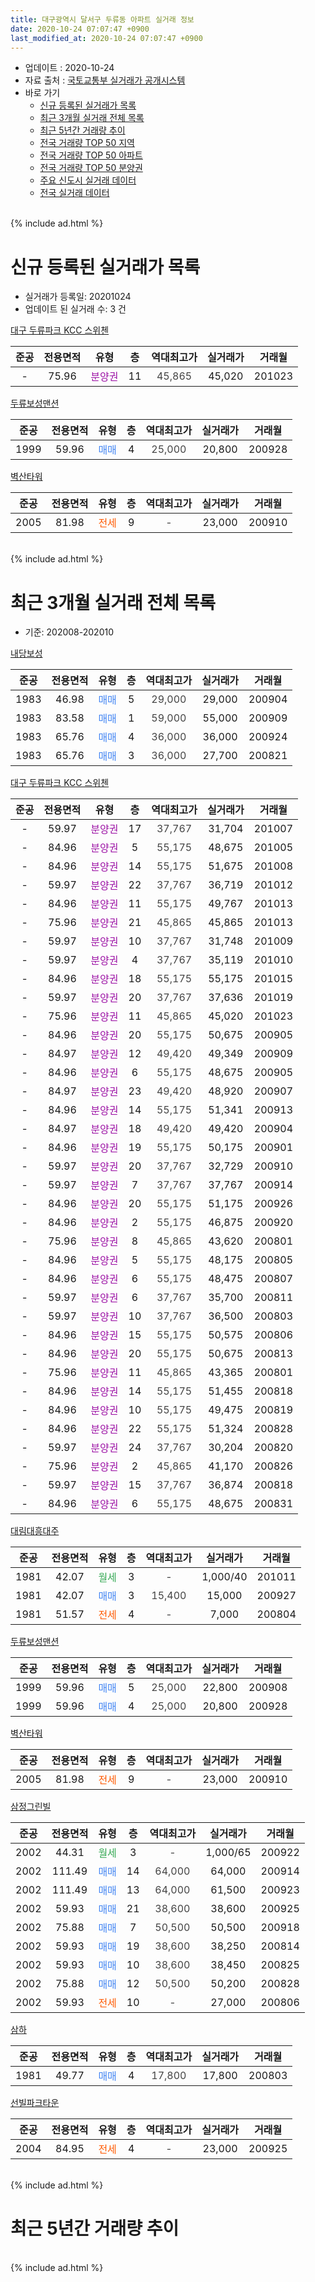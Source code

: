 ```yaml
---
title: 대구광역시 달서구 두류동 아파트 실거래 정보
date: 2020-10-24 07:07:47 +0900
last_modified_at: 2020-10-24 07:07:47 +0900
---
```


* 업데이트 : 2020-10-24
* 자료 출처 : [국토교통부 실거래가 공개시스템](http://rt.molit.go.kr)
* 바로 가기
    * [신규 등록된 실거래가 목록](#신규-등록된-실거래가-목록)
    * [최근 3개월 실거래 전체 목록](#최근-3개월-실거래-전체-목록)
    * [최근 5년간 거래량 추이](#최근-5년간-거래량-추이)
    * [전국 거래량 TOP 50 지역](https://inasie.github.io/apt-trade-info/최근-3개월-전국에서-가장-거래가-많이-발생한-지역)
    * [전국 거래량 TOP 50 아파트](https://inasie.github.io/apt-trade-info/최근-3개월-전국에서-가장-거래가-많이-발생한-아파트)
    * [전국 거래량 TOP 50 분양권](https://inasie.github.io/apt-trade-info/최근-3개월-전국에서-가장-거래가-많이-발생한-분양권)
    * [주요 신도시 실거래 데이터](https://inasie.github.io/apt-trade-info/주요-신도시)
    * [전국 실거래 데이터](https://inasie.github.io/apt-trade-info/전국)
<br>
{% include ad.html %}
<br>

# 신규 등록된 실거래가 목록
* 실거래가 등록일: 20201024
* 업데이트 된 실거래 수: 3 건


[대구 두류파크 KCC 스위첸](https://search.naver.com/search.naver?query=%EB%8C%80%EA%B5%AC%EA%B4%91%EC%97%AD%EC%8B%9C+%EB%8B%AC%EC%84%9C%EA%B5%AC+%EB%91%90%EB%A5%98%EB%8F%99+%EB%8C%80%EA%B5%AC+%EB%91%90%EB%A5%98%ED%8C%8C%ED%81%AC+KCC+%EC%8A%A4%EC%9C%84%EC%B2%B8)

|준공|전용면적|유형|층|역대최고가|실거래가|거래월|
|:---:|:---:|:---:|:---:|:---:|:---:|:---:|
|-|75.96|<span style="color:#9C11A5">분양권</span>|11|<span style="color:#444444">45,865</span>|45,020|201023|

[두류보성맨션](https://search.naver.com/search.naver?query=%EB%8C%80%EA%B5%AC%EA%B4%91%EC%97%AD%EC%8B%9C+%EB%8B%AC%EC%84%9C%EA%B5%AC+%EB%91%90%EB%A5%98%EB%8F%99+%EB%91%90%EB%A5%98%EB%B3%B4%EC%84%B1%EB%A7%A8%EC%85%98)

|준공|전용면적|유형|층|역대최고가|실거래가|거래월|
|:---:|:---:|:---:|:---:|:---:|:---:|:---:|
|1999|59.96|<span style="color:#4285f3">매매</span>|4|<span style="color:#444444">25,000</span>|20,800|200928|

[벽산타워](https://search.naver.com/search.naver?query=%EB%8C%80%EA%B5%AC%EA%B4%91%EC%97%AD%EC%8B%9C+%EB%8B%AC%EC%84%9C%EA%B5%AC+%EB%91%90%EB%A5%98%EB%8F%99+%EB%B2%BD%EC%82%B0%ED%83%80%EC%9B%8C)

|준공|전용면적|유형|층|역대최고가|실거래가|거래월|
|:---:|:---:|:---:|:---:|:---:|:---:|:---:|
|2005|81.98|<span style="color:#ff5a00">전세</span>|9|<span style="color:#444444">-</span>|23,000|200910|


<br>
{% include ad.html %}
<br>

# 최근 3개월 실거래 전체 목록
* 기준: 202008-202010


[내당보성](https://search.naver.com/search.naver?query=%EB%8C%80%EA%B5%AC%EA%B4%91%EC%97%AD%EC%8B%9C+%EB%8B%AC%EC%84%9C%EA%B5%AC+%EB%91%90%EB%A5%98%EB%8F%99+%EB%82%B4%EB%8B%B9%EB%B3%B4%EC%84%B1)

|준공|전용면적|유형|층|역대최고가|실거래가|거래월|
|:---:|:---:|:---:|:---:|:---:|:---:|:---:|
|1983|46.98|<span style="color:#4285f3">매매</span>|5|<span style="color:#444444">29,000</span>|29,000|200904|
|1983|83.58|<span style="color:#4285f3">매매</span>|1|<span style="color:#444444">59,000</span>|55,000|200909|
|1983|65.76|<span style="color:#4285f3">매매</span>|4|<span style="color:#444444">36,000</span>|36,000|200924|
|1983|65.76|<span style="color:#4285f3">매매</span>|3|<span style="color:#444444">36,000</span>|27,700|200821|

[대구 두류파크 KCC 스위첸](https://search.naver.com/search.naver?query=%EB%8C%80%EA%B5%AC%EA%B4%91%EC%97%AD%EC%8B%9C+%EB%8B%AC%EC%84%9C%EA%B5%AC+%EB%91%90%EB%A5%98%EB%8F%99+%EB%8C%80%EA%B5%AC+%EB%91%90%EB%A5%98%ED%8C%8C%ED%81%AC+KCC+%EC%8A%A4%EC%9C%84%EC%B2%B8)

|준공|전용면적|유형|층|역대최고가|실거래가|거래월|
|:---:|:---:|:---:|:---:|:---:|:---:|:---:|
|-|59.97|<span style="color:#9C11A5">분양권</span>|17|<span style="color:#444444">37,767</span>|31,704|201007|
|-|84.96|<span style="color:#9C11A5">분양권</span>|5|<span style="color:#444444">55,175</span>|48,675|201005|
|-|84.96|<span style="color:#9C11A5">분양권</span>|14|<span style="color:#444444">55,175</span>|51,675|201008|
|-|59.97|<span style="color:#9C11A5">분양권</span>|22|<span style="color:#444444">37,767</span>|36,719|201012|
|-|84.96|<span style="color:#9C11A5">분양권</span>|11|<span style="color:#444444">55,175</span>|49,767|201013|
|-|75.96|<span style="color:#9C11A5">분양권</span>|21|<span style="color:#444444">45,865</span>|45,865|201013|
|-|59.97|<span style="color:#9C11A5">분양권</span>|10|<span style="color:#444444">37,767</span>|31,748|201009|
|-|59.97|<span style="color:#9C11A5">분양권</span>|4|<span style="color:#444444">37,767</span>|35,119|201010|
|-|84.96|<span style="color:#9C11A5">분양권</span>|18|<span style="color:#444444">55,175</span>|55,175|201015|
|-|59.97|<span style="color:#9C11A5">분양권</span>|20|<span style="color:#444444">37,767</span>|37,636|201019|
|-|75.96|<span style="color:#9C11A5">분양권</span>|11|<span style="color:#444444">45,865</span>|45,020|201023|
|-|84.96|<span style="color:#9C11A5">분양권</span>|20|<span style="color:#444444">55,175</span>|50,675|200905|
|-|84.97|<span style="color:#9C11A5">분양권</span>|12|<span style="color:#444444">49,420</span>|49,349|200909|
|-|84.96|<span style="color:#9C11A5">분양권</span>|6|<span style="color:#444444">55,175</span>|48,675|200905|
|-|84.97|<span style="color:#9C11A5">분양권</span>|23|<span style="color:#444444">49,420</span>|48,920|200907|
|-|84.96|<span style="color:#9C11A5">분양권</span>|14|<span style="color:#444444">55,175</span>|51,341|200913|
|-|84.97|<span style="color:#9C11A5">분양권</span>|18|<span style="color:#444444">49,420</span>|49,420|200904|
|-|84.96|<span style="color:#9C11A5">분양권</span>|19|<span style="color:#444444">55,175</span>|50,175|200901|
|-|59.97|<span style="color:#9C11A5">분양권</span>|20|<span style="color:#444444">37,767</span>|32,729|200910|
|-|59.97|<span style="color:#9C11A5">분양권</span>|7|<span style="color:#444444">37,767</span>|37,767|200914|
|-|84.96|<span style="color:#9C11A5">분양권</span>|20|<span style="color:#444444">55,175</span>|51,175|200926|
|-|84.96|<span style="color:#9C11A5">분양권</span>|2|<span style="color:#444444">55,175</span>|46,875|200920|
|-|75.96|<span style="color:#9C11A5">분양권</span>|8|<span style="color:#444444">45,865</span>|43,620|200801|
|-|84.96|<span style="color:#9C11A5">분양권</span>|5|<span style="color:#444444">55,175</span>|48,175|200805|
|-|84.96|<span style="color:#9C11A5">분양권</span>|6|<span style="color:#444444">55,175</span>|48,475|200807|
|-|59.97|<span style="color:#9C11A5">분양권</span>|6|<span style="color:#444444">37,767</span>|35,700|200811|
|-|59.97|<span style="color:#9C11A5">분양권</span>|10|<span style="color:#444444">37,767</span>|36,500|200803|
|-|84.96|<span style="color:#9C11A5">분양권</span>|15|<span style="color:#444444">55,175</span>|50,575|200806|
|-|84.96|<span style="color:#9C11A5">분양권</span>|20|<span style="color:#444444">55,175</span>|50,675|200813|
|-|75.96|<span style="color:#9C11A5">분양권</span>|11|<span style="color:#444444">45,865</span>|43,365|200801|
|-|84.96|<span style="color:#9C11A5">분양권</span>|14|<span style="color:#444444">55,175</span>|51,455|200818|
|-|84.96|<span style="color:#9C11A5">분양권</span>|10|<span style="color:#444444">55,175</span>|49,475|200819|
|-|84.96|<span style="color:#9C11A5">분양권</span>|22|<span style="color:#444444">55,175</span>|51,324|200828|
|-|59.97|<span style="color:#9C11A5">분양권</span>|24|<span style="color:#444444">37,767</span>|30,204|200820|
|-|75.96|<span style="color:#9C11A5">분양권</span>|2|<span style="color:#444444">45,865</span>|41,170|200826|
|-|59.97|<span style="color:#9C11A5">분양권</span>|15|<span style="color:#444444">37,767</span>|36,874|200818|
|-|84.96|<span style="color:#9C11A5">분양권</span>|6|<span style="color:#444444">55,175</span>|48,675|200831|


<script async src="//pagead2.googlesyndication.com/pagead/js/adsbygoogle.js"></script>
<!-- 기본 -->
<ins class="adsbygoogle"
     style="display:block"
     data-ad-client="ca-pub-2446590836940007"
     data-ad-slot="1659523306"
     data-ad-format="auto"
     data-full-width-responsive="true"></ins>
<script>
(adsbygoogle = window.adsbygoogle || []).push({});
</script>


[대림대흥대주](https://search.naver.com/search.naver?query=%EB%8C%80%EA%B5%AC%EA%B4%91%EC%97%AD%EC%8B%9C+%EB%8B%AC%EC%84%9C%EA%B5%AC+%EB%91%90%EB%A5%98%EB%8F%99+%EB%8C%80%EB%A6%BC%EB%8C%80%ED%9D%A5%EB%8C%80%EC%A3%BC)

|준공|전용면적|유형|층|역대최고가|실거래가|거래월|
|:---:|:---:|:---:|:---:|:---:|:---:|:---:|
|1981|42.07|<span style="color:#34a853">월세</span>|3|<span style="color:#444444">-</span>|1,000/40|201011|
|1981|42.07|<span style="color:#4285f3">매매</span>|3|<span style="color:#444444">15,400</span>|15,000|200927|
|1981|51.57|<span style="color:#ff5a00">전세</span>|4|<span style="color:#444444">-</span>|7,000|200804|

[두류보성맨션](https://search.naver.com/search.naver?query=%EB%8C%80%EA%B5%AC%EA%B4%91%EC%97%AD%EC%8B%9C+%EB%8B%AC%EC%84%9C%EA%B5%AC+%EB%91%90%EB%A5%98%EB%8F%99+%EB%91%90%EB%A5%98%EB%B3%B4%EC%84%B1%EB%A7%A8%EC%85%98)

|준공|전용면적|유형|층|역대최고가|실거래가|거래월|
|:---:|:---:|:---:|:---:|:---:|:---:|:---:|
|1999|59.96|<span style="color:#4285f3">매매</span>|5|<span style="color:#444444">25,000</span>|22,800|200908|
|1999|59.96|<span style="color:#4285f3">매매</span>|4|<span style="color:#444444">25,000</span>|20,800|200928|

[벽산타워](https://search.naver.com/search.naver?query=%EB%8C%80%EA%B5%AC%EA%B4%91%EC%97%AD%EC%8B%9C+%EB%8B%AC%EC%84%9C%EA%B5%AC+%EB%91%90%EB%A5%98%EB%8F%99+%EB%B2%BD%EC%82%B0%ED%83%80%EC%9B%8C)

|준공|전용면적|유형|층|역대최고가|실거래가|거래월|
|:---:|:---:|:---:|:---:|:---:|:---:|:---:|
|2005|81.98|<span style="color:#ff5a00">전세</span>|9|<span style="color:#444444">-</span>|23,000|200910|

[삼정그린빌](https://search.naver.com/search.naver?query=%EB%8C%80%EA%B5%AC%EA%B4%91%EC%97%AD%EC%8B%9C+%EB%8B%AC%EC%84%9C%EA%B5%AC+%EB%91%90%EB%A5%98%EB%8F%99+%EC%82%BC%EC%A0%95%EA%B7%B8%EB%A6%B0%EB%B9%8C)

|준공|전용면적|유형|층|역대최고가|실거래가|거래월|
|:---:|:---:|:---:|:---:|:---:|:---:|:---:|
|2002|44.31|<span style="color:#34a853">월세</span>|3|<span style="color:#444444">-</span>|1,000/65|200922|
|2002|111.49|<span style="color:#4285f3">매매</span>|14|<span style="color:#444444">64,000</span>|64,000|200914|
|2002|111.49|<span style="color:#4285f3">매매</span>|13|<span style="color:#444444">64,000</span>|61,500|200923|
|2002|59.93|<span style="color:#4285f3">매매</span>|21|<span style="color:#444444">38,600</span>|38,600|200925|
|2002|75.88|<span style="color:#4285f3">매매</span>|7|<span style="color:#444444">50,500</span>|50,500|200918|
|2002|59.93|<span style="color:#4285f3">매매</span>|19|<span style="color:#444444">38,600</span>|38,250|200814|
|2002|59.93|<span style="color:#4285f3">매매</span>|10|<span style="color:#444444">38,600</span>|38,450|200825|
|2002|75.88|<span style="color:#4285f3">매매</span>|12|<span style="color:#444444">50,500</span>|50,200|200828|
|2002|59.93|<span style="color:#ff5a00">전세</span>|10|<span style="color:#444444">-</span>|27,000|200806|

[삼하](https://search.naver.com/search.naver?query=%EB%8C%80%EA%B5%AC%EA%B4%91%EC%97%AD%EC%8B%9C+%EB%8B%AC%EC%84%9C%EA%B5%AC+%EB%91%90%EB%A5%98%EB%8F%99+%EC%82%BC%ED%95%98)

|준공|전용면적|유형|층|역대최고가|실거래가|거래월|
|:---:|:---:|:---:|:---:|:---:|:---:|:---:|
|1981|49.77|<span style="color:#4285f3">매매</span>|4|<span style="color:#444444">17,800</span>|17,800|200803|

[선빌파크타운](https://search.naver.com/search.naver?query=%EB%8C%80%EA%B5%AC%EA%B4%91%EC%97%AD%EC%8B%9C+%EB%8B%AC%EC%84%9C%EA%B5%AC+%EB%91%90%EB%A5%98%EB%8F%99+%EC%84%A0%EB%B9%8C%ED%8C%8C%ED%81%AC%ED%83%80%EC%9A%B4)

|준공|전용면적|유형|층|역대최고가|실거래가|거래월|
|:---:|:---:|:---:|:---:|:---:|:---:|:---:|
|2004|84.95|<span style="color:#ff5a00">전세</span>|4|<span style="color:#444444">-</span>|23,000|200925|


<br>
{% include ad.html %}
<br>

# 최근 5년간 거래량 추이


<div style="width:100%;">
    <canvas id="deal_progress" height="200"></canvas>
</div>

<script>
new Chart(document.getElementById("deal_progress"), {
    type: 'line',
    data: {
        labels: ['201510','201511','201512','201601','201602','201603','201604','201605','201606','201607','201608','201609','201610','201611','201612','201701','201702','201703','201704','201705','201706','201707','201708','201709','201710','201711','201712','201801','201802','201803','201804','201805','201806','201807','201808','201809','201810','201811','201812','201901','201902','201903','201904','201905','201906','201907','201908','201909','201910','201911','201912','202001','202002','202003','202004','202005','202006','202007','202008','202009','202010'],
        datasets: [{
            label: '매매',
            pointRadius: 1,
            data: [12, 8, 6, 4, 5, 3, 5, 6, 2, 10, 15, 7, 8, 9, 5, 2, 6, 12, 7, 12, 10, 11, 21, 10, 13, 10, 6, 13, 14, 17, 11, 14, 13, 6, 9, 8, 13, 13, 6, 10, 33, 12, 13, 9, 10, 9, 11, 8, 11, 18, 17, 9, 2, 13, 38, 10, 12, 97, 20, 21, 11],
            borderColor: "rgba(255, 201, 14, 1)",
            backgroundColor: "rgba(255, 201, 14, 0.5)",
            fill: false,
            lineTension: 0
        },{
            label: '전월세',
            pointRadius: 1,
            data: [7, 5, 3, 7, 6, 5, 4, 5, 5, 2, 7, 5, 10, 5, 5, 4, 5, 6, 4, 2, 4, 6, 11, 3, 4, 11, 6, 7, 8, 5, 7, 7, 2, 6, 3, 2, 3, 9, 3, 4, 4, 9, 3, 3, 6, 5, 5, 4, 5, 5, 8, 6, 6, 5, 3, 6, 7, 11, 2, 3, 1],
            borderColor: "rgba(0, 141, 185, 1)",
            backgroundColor: "rgba(0, 141, 185, 0.5)",
            fill: false,
            lineTension: 0
        }
        ]
    },
    options: {
        responsive: true,
        title: {
            display: false
        },
        tooltips: {
            mode: 'index',
            intersect: false
        },
        hover: {
            mode: 'nearest',
            intersect: true
        },
        scales: {
            xAxes: [{
                display: true,
                scaleLabel: {
                    display: true,
                    labelString: '년/월'
                }
            }],
            yAxes: [{
                display: true,
                ticks: {
                    suggestedMin: 0,
                },
                scaleLabel: {
                    display: true,
                    labelString: '실거래 수'
                }
            }]
        }
    }
});

</script>


<br>
{% include ad.html %}
<br>

